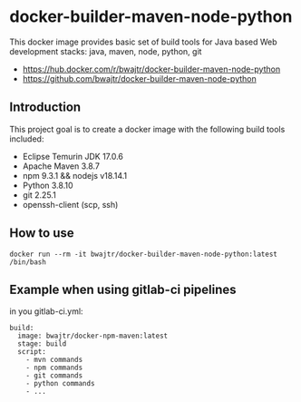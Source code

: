 # docker-builder-maven-node-python

This docker image provides basic set of build tools for Java based Web development stacks: java, maven, node, python, git

* https://hub.docker.com/r/bwajtr/docker-builder-maven-node-python
* https://github.com/bwajtr/docker-builder-maven-node-python

## Introduction

This project goal is to create a docker image with the following build tools included:

* Eclipse Temurin JDK 17.0.6
* Apache Maven 3.8.7
* npm 9.3.1 && nodejs v18.14.1
* Python 3.8.10
* git 2.25.1
* openssh-client (scp, ssh)

## How to use

```
docker run --rm -it bwajtr/docker-builder-maven-node-python:latest /bin/bash
```

## Example when using gitlab-ci pipelines

in you gitlab-ci.yml:

```
build:
  image: bwajtr/docker-npm-maven:latest
  stage: build
  script:
    - mvn commands
    - npm commands
    - git commands
    - python commands
    - ...
```

